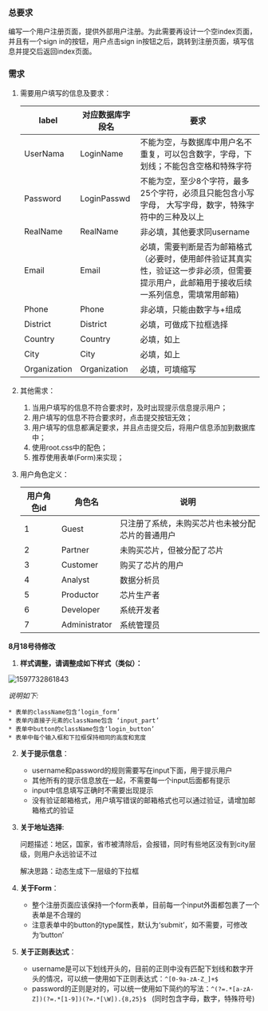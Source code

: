 ### 总要求

编写一个用户注册页面，提供外部用户注册。为此需要再设计一个空index页面，并且有一个sign in的按钮，用户点击sign in按钮之后，跳转到注册页面，填写信息并提交后返回index页面。

### 需求

1. 需要用户填写的信息及要求：

   | label        | 对应数据库字段名 | 要求                                                         |
   | ------------ | ---------------- | ------------------------------------------------------------ |
   | UserNama     | LoginName        | 不能为空，与数据库中用户名不重复，可以包含数字，字母，下划线；不能包含空格和特殊字符 |
   | Password     | LoginPasswd      | 不能为空，至少8个字符，最多25个字符，必须且只能包含小写字母， 大写字母，数字，特殊字符中的三种及以上 |
   | RealName     | RealName         | 非必填，其他要求同username                                   |
   | Email        | Email            | 必填，需要判断是否为邮箱格式（必要时，使用邮件验证其真实性，验证这一步非必须，但需要提示用户，此邮箱用于接收后续一系列信息，需填常用邮箱) |
   | Phone        | Phone            | 非必填，只能由数字与+组成                                    |
   | District     | District         | 必填，可做成下拉框选择                                       |
   | Country      | Country          | 必填，如上                                                   |
   | City         | City             | 必填，如上                                                   |
   | Organization | Organization     | 必填，可填缩写                                               |

2. 其他需求：
   1. 当用户填写的信息不符合要求时，及时出现提示信息提示用户；
   2. 用户填写的信息不符合要求时，点击提交按钮无效；
   3. 用户填写的信息都满足要求，并且点击提交后，将用户信息添加到数据库中；
   4. 使用root.css中的配色；
   5. 推荐使用表单(Form)来实现；
   
3. 用户角色定义：

   | 用户角色id | 角色名        | 说明                                             |
   | ---------- | ------------- | ------------------------------------------------ |
   | 1          | Guest         | 只注册了系统，未购买芯片也未被分配芯片的普通用户 |
   | 2          | Partner       | 未购买芯片，但被分配了芯片                       |
   | 3          | Customer      | 购买了芯片的用户                                 |
   | 4          | Analyst       | 数据分析员                                       |
   | 5          | Productor     | 芯片生产者                                       |
   | 6          | Developer     | 系统开发者                                       |
   | 7          | Administrator | 系统管理员                                       |



__8月18号待修改__

1. __样式调整，请调整成如下样式（类似）：__

![1597732861843](E:\06.git\stereo_signin\assets\login.png)

_说明如下:_

	* 表单的className包含‘login_form’
	* 表单内直接子元素的className包含 ‘input_part’
	* 表单中button的className包含‘login_button’
	* 表单中每个输入框和下拉框保持相同的高度和宽度
	

2. __关于提示信息__：

   * username和password的规则需要写在input下面，用于提示用户
   * 其他所有的提示信息放在一起，不需要每一个input后面都有提示
   * input中信息填写正确时不需要出现提示
   * 没有验证邮箱格式，用户填写错误的邮箱格式也可以通过验证，请增加邮箱格式的验证

3. __关于地址选择__:

   问题描述：地区，国家，省市被清除后，会报错，同时有些地区没有到city层级，则用户永远验证不过

   解决思路：动态生成下一层级的下拉框

4. __关于Form__：

   * 整个注册页面应该保持一个form表单，目前每一个input外面都包裹了一个表单是不合理的
   * 注意表单中的button的type属性，默认为‘submit’，如不需要，可修改为‘button’

5. __关于正则表达式__：

   * username是可以下划线开头的，目前的正则中没有匹配下划线和数字开头的情况，可以统一使用如下正则表达式：`^[0-9a-zA-Z_]+$`
   * password的正则是对的，可以统一使用如下简约的写法：`^(?=.*[a-zA-Z])(?=.*[1-9])(?=.*[\W]).{8,25}$ ` (同时包含字母，数字，特殊符号)



